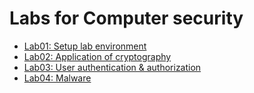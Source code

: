 # Labs for Computer security

- [Lab01: Setup lab environment](./lab01/README.md)
- [Lab02: Application of cryptography](./lab02/README.md)
- [Lab03: User authentication & authorization](./lab03/README.md)
- [Lab04: Malware](./lab04/README.md)